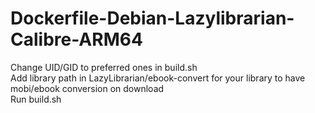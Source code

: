 # Dockerfile-Debian-Lazylibrarian-Calibre-ARM64

Change UID/GID to preferred ones in build.sh  
Add library path in LazyLibrarian/ebook-convert for your library to have mobi/ebook conversion on download  
Run build.sh
